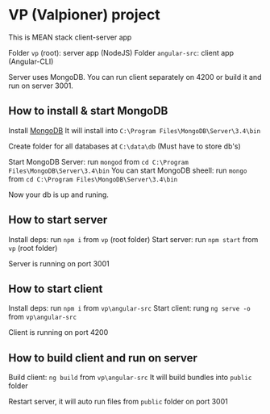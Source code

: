 # VP (Valpioner) project

This is MEAN stack client-server app

Folder `vp` (root): server app (NodeJS)
Folder `angular-src`: client app (Angular-CLI)

Server uses MongoDB.
You can run client separately on 4200 or build it and run on server 3001.

## How to install & start MongoDB

Install [MongoDB](https://www.mongodb.com/download-center#community)
It will install into `C:\Program Files\MongoDB\Server\3.4\bin`

Create folder for all databases at `C:\data\db` (Must have to store db's)

Start MongoDB Server: run `mongod` from `cd C:\Program Files\MongoDB\Server\3.4\bin`
You can start MongoDB sheell: run `mongo` from `cd C:\Program Files\MongoDB\Server\3.4\bin`

Now your db is up and runing.

## How to start server

Install deps: run `npm i` from `vp` (root folder)
Start server: run `npm start` from `vp` (root folder)

Server is running on port 3001

## How to start client

Install deps: run `npm i` from `vp\angular-src`
Start client: rung `ng serve -o` from `vp\angular-src`

Client is running on port 4200

## How to build client and run on server

Build client: `ng build` from `vp\angular-src`
It will build bundles into `public` folder

Restart server, it will auto run files from `public` folder on port 3001
